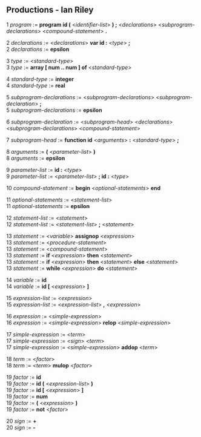 ## Productions - Ian Riley

1 _program_ := **program id (** <_identifier-list_> **) ;** <_declarations_> <_subprogram-declarations_> <_compound-statement_> **.**

2 _declarations_ := <_declarations_> **var id :** <_type_> **;** <br>
2 _declarations_ := **epsilon**

3 _type_ := <_standard-type_> <br>
3 _type_ := **array [ num .. num ] of** <_standard-type_>

4 _standard-type_ := **integer** <br>
4 _standard-type_ := **real**

5 _subprogram-declarations_ := <_subprogram-declarations_> <_subprogram-declaration_> **;** <br>
5 _subprogram-declarations_ := **epsilon**

6 _subprogram-declaration_ := <_subprogram-head_> <_declarations_> <_subprogram-declarations_> <_compound-statement_>

7 _subprogram-head_ := **function id** <_arguments_> **:** <_standard-type_> **;**

8 _arguments_ := **(** <_parameter-list_> **)** <br>
8 _arguments_ := **epsilon**

9 _parameter-list_ := **id :** <_type_> <br>
9 _parameter-list_ := <_parameter-list_> **; id :** <_type_>

10 _compound-statement_ := **begin** <_optional-statements_> **end**

11 _optional-statements_ := <_statement-list_> <br>
11 _optional-statements_ := **epsilon**

12 _statement-list_ := <_statement_> <br>
12 _statement-list_ := <_statement-list_> **;** <_statement_>

13 _statement_ := <_variable_> **assignop** <_expression_> <br>
13 _statement_ := <_procedure-statement_> <br>
13 _statement_ := <_compound-statement_> <br>
13 _statement_ := **if** <_expression_> **then** <_statement_> <br>
13 _statement_ := **if** <_expression_> **then** <_statement_> **else** <_statement_> <br>
13 _statement_ := **while** <_expression_> **do** <_statement_>

14 _variable_ := **id** <br>
14 _variable_ := **id [** <_expression_> **]**

15 _expression-list_ := <_expression_> <br>
15 _expression-list_ := <_expression-list_> **,** <_expression_>

16 _expression_ := <_simple-expression_> <br>
16 _expression_ := <_simple-expression_> **relop** <_simple-expression_>

17 _simple-expression_ := <_term_> <br>
17 _simple-expression_ := <_sign_> <_term_> <br>
17 _simple-expression_ := <_simple-expression_> **addop** <_term_>

18 _term_ := <_factor_> <br>
18 _term_ := <_term_> **mulop** <_factor_>

19 _factor_ := **id** <br>
19 _factor_ := **id (** <_expression-list_> **)** <br>
19 _factor_ := **id [** <_expression_> **]** <br>
19 _factor_ := **num** <br>
19 _factor_ := **(** <_expression_> **)** <br>
19 _factor_ := **not** <_factor_> <br>

20 _sign_ := **+** <br>
20 _sign_ := **-**
